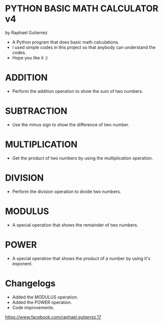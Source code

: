 # PYTHON BASIC MATH CALCULATOR v4
by Raphael Gutierrez

- A Python program that does basic math calculations.
- I used simple codes in this project so that anybody can understand the codes. 
- Hope you like it :)

# ADDITION
- Perform the addition operation to show the sum of two numbers.

# SUBTRACTION
- Use the minus sign to show the difference of two number.

# MULTIPLICATION
- Get the product of two numbers by using the multiplication operation.

# DIVISION
- Perform the division operation to divide two numbers.

# MODULUS
- A special operation that shows the remainder of two numbers.

# POWER
- A special operation that shows the product of a number by using it's exponent.

# Changelogs
- Added the MODULUS operation.
- Added the POWER operation.
- Code improvements.

https://www.facebook.com/raphael.gutierrez.17
